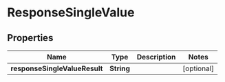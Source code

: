 # ResponseSingleValue

## Properties
Name | Type | Description | Notes
------------ | ------------- | ------------- | -------------
**responseSingleValueResult** | **String** |  |  [optional]
